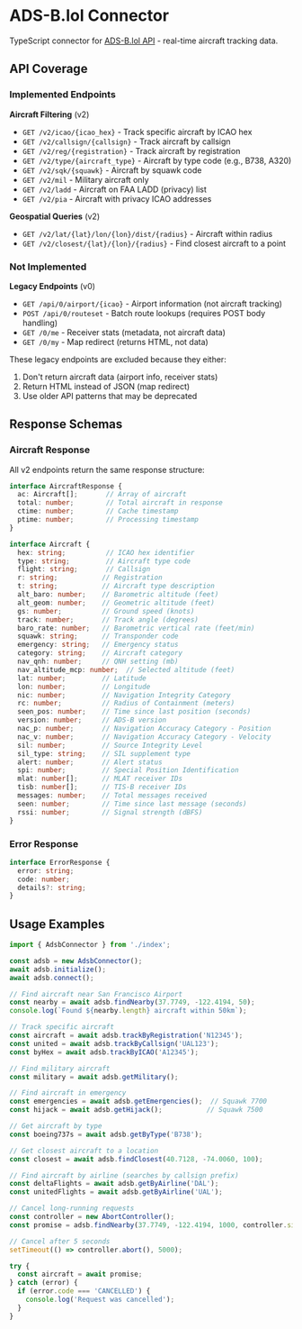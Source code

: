 # ADS-B.lol Connector

TypeScript connector for [ADS-B.lol API](https://api.adsb.lol/docs) - real-time aircraft tracking data.

## API Coverage

### Implemented Endpoints

**Aircraft Filtering** (v2)
- `GET /v2/icao/{icao_hex}` - Track specific aircraft by ICAO hex
- `GET /v2/callsign/{callsign}` - Track aircraft by callsign
- `GET /v2/reg/{registration}` - Track aircraft by registration
- `GET /v2/type/{aircraft_type}` - Aircraft by type code (e.g., B738, A320)
- `GET /v2/sqk/{squawk}` - Aircraft by squawk code
- `GET /v2/mil` - Military aircraft only
- `GET /v2/ladd` - Aircraft on FAA LADD (privacy) list
- `GET /v2/pia` - Aircraft with privacy ICAO addresses

**Geospatial Queries** (v2)
- `GET /v2/lat/{lat}/lon/{lon}/dist/{radius}` - Aircraft within radius
- `GET /v2/closest/{lat}/{lon}/{radius}` - Find closest aircraft to a point

### Not Implemented

**Legacy Endpoints** (v0)
- `GET /api/0/airport/{icao}` - Airport information (not aircraft tracking)
- `POST /api/0/routeset` - Batch route lookups (requires POST body handling)
- `GET /0/me` - Receiver stats (metadata, not aircraft data)
- `GET /0/my` - Map redirect (returns HTML, not data)

These legacy endpoints are excluded because they either:
1. Don't return aircraft data (airport info, receiver stats)
2. Return HTML instead of JSON (map redirect)
3. Use older API patterns that may be deprecated

## Response Schemas

### Aircraft Response
All v2 endpoints return the same response structure:

```typescript
interface AircraftResponse {
  ac: Aircraft[];       // Array of aircraft
  total: number;        // Total aircraft in response
  ctime: number;        // Cache timestamp
  ptime: number;        // Processing timestamp
}

interface Aircraft {
  hex: string;          // ICAO hex identifier
  type: string;         // Aircraft type code
  flight: string;       // Callsign
  r: string;           // Registration
  t: string;           // Aircraft type description
  alt_baro: number;    // Barometric altitude (feet)
  alt_geom: number;    // Geometric altitude (feet)  
  gs: number;          // Ground speed (knots)
  track: number;       // Track angle (degrees)
  baro_rate: number;   // Barometric vertical rate (feet/min)
  squawk: string;      // Transponder code
  emergency: string;   // Emergency status
  category: string;    // Aircraft category
  nav_qnh: number;     // QNH setting (mb)
  nav_altitude_mcp: number;  // Selected altitude (feet)
  lat: number;         // Latitude
  lon: number;         // Longitude
  nic: number;         // Navigation Integrity Category
  rc: number;          // Radius of Containment (meters)
  seen_pos: number;    // Time since last position (seconds)
  version: number;     // ADS-B version
  nac_p: number;       // Navigation Accuracy Category - Position
  nac_v: number;       // Navigation Accuracy Category - Velocity
  sil: number;         // Source Integrity Level
  sil_type: string;    // SIL supplement type
  alert: number;       // Alert status
  spi: number;         // Special Position Identification
  mlat: number[];      // MLAT receiver IDs
  tisb: number[];      // TIS-B receiver IDs
  messages: number;    // Total messages received
  seen: number;        // Time since last message (seconds)
  rssi: number;        // Signal strength (dBFS)
}
```

### Error Response
```typescript
interface ErrorResponse {
  error: string;
  code: number;
  details?: string;
}
```

## Usage Examples

```typescript
import { AdsbConnector } from './index';

const adsb = new AdsbConnector();
await adsb.initialize();
await adsb.connect();

// Find aircraft near San Francisco Airport
const nearby = await adsb.findNearby(37.7749, -122.4194, 50);
console.log(`Found ${nearby.length} aircraft within 50km`);

// Track specific aircraft
const aircraft = await adsb.trackByRegistration('N12345');
const united = await adsb.trackByCallsign('UAL123');
const byHex = await adsb.trackByICAO('A12345');

// Find military aircraft
const military = await adsb.getMilitary();

// Find aircraft in emergency
const emergencies = await adsb.getEmergencies();  // Squawk 7700
const hijack = await adsb.getHijack();           // Squawk 7500

// Get aircraft by type
const boeing737s = await adsb.getByType('B738');

// Get closest aircraft to a location
const closest = await adsb.findClosest(40.7128, -74.0060, 100);

// Find aircraft by airline (searches by callsign prefix)
const deltaFlights = await adsb.getByAirline('DAL');
const unitedFlights = await adsb.getByAirline('UAL');

// Cancel long-running requests
const controller = new AbortController();
const promise = adsb.findNearby(37.7749, -122.4194, 1000, controller.signal);

// Cancel after 5 seconds
setTimeout(() => controller.abort(), 5000);

try {
  const aircraft = await promise;
} catch (error) {
  if (error.code === 'CANCELLED') {
    console.log('Request was cancelled');
  }
}
```